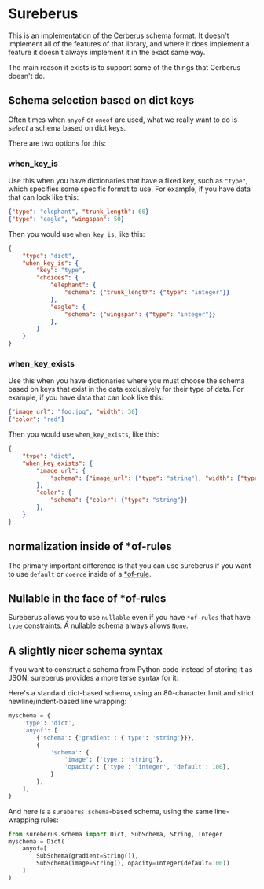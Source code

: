 # Sureberus

This is an implementation of the [Cerberus](https://github.com/pyeve/cerberus/)
schema format. It doesn't implement all of the features of that library, and
where it does implement a feature it doesn't always implement it in the exact
same way.

The main reason it exists is to support some of the things that Cerberus doesn't
do.

## Schema selection based on dict keys

Often times when `anyof` or `oneof` are used, what we really want to do is
*select* a schema based on dict keys.

There are two options for this:

### when_key_is

Use this when you have dictionaries that have a fixed key, such as `"type"`,
which specifies some specific format to use. For example, if you have data that
can look like this:

```json
{"type": "elephant", "trunk_length": 60}
{"type": "eagle", "wingspan": 50}
```

Then you would use `when_key_is`, like this:

```json
{
    "type": "dict",
    "when_key_is": {
        "key": "type",
        "choices": {
            "elephant": {
                "schema": {"trunk_length": {"type": "integer"}}
            },
            "eagle": {
                "schema": {"wingspan": {"type": "integer"}}
            },
        }
    }
}
```

### when_key_exists

Use this when you have dictionaries where you must choose the schema based on
keys that exist in the data exclusively for their type of data. For example, if
you have data that can look like this:

```json
{"image_url": "foo.jpg", "width": 30}
{"color": "red"}
```

Then you would use `when_key_exists`, like this:

```json
{
    "type": "dict",
    "when_key_exists": {
        "image_url": {
            "schema": {"image_url": {"type": "string"}, "width": {"type": "integer"}}
        },
        "color": {
            "schema": {"color": {"type": "string"}}
        },
    }
}
```


## normalization inside of *of-rules

The primary important difference is that you can use sureberus if you want to
use `default` or `coerce` inside of a
[*of-rule](http://docs.python-cerberus.org/en/stable/validation-rules.html#of-rules).

## Nullable in the face of *of-rules

Sureberus allows you to use `nullable` even if you have `*of-rules` that have
`type` constraints. A nullable schema always allows `None`.

## A slightly nicer schema syntax

If you want to construct a schema from Python code instead of storing it as
JSON, sureberus provides a more terse syntax for it:

Here's a standard dict-based schema, using an 80-character limit and strict
newline/indent-based line wrapping:

```python
myschema = {
    'type': 'dict',
    'anyof': [
        {'schema': {'gradient': {'type': 'string'}}},
        {
            'schema': {
                'image': {'type': 'string'},
                'opacity': {'type': 'integer', 'default': 100},
            }
        },
    ],
}
```

And here is a `sureberus.schema`-based schema, using the same line-wrapping
rules:

```python
from sureberus.schema import Dict, SubSchema, String, Integer
myschema = Dict(
    anyof=[
        SubSchema(gradient=String()),
        SubSchema(image=String(), opacity=Integer(default=100))
    ]
)
```
